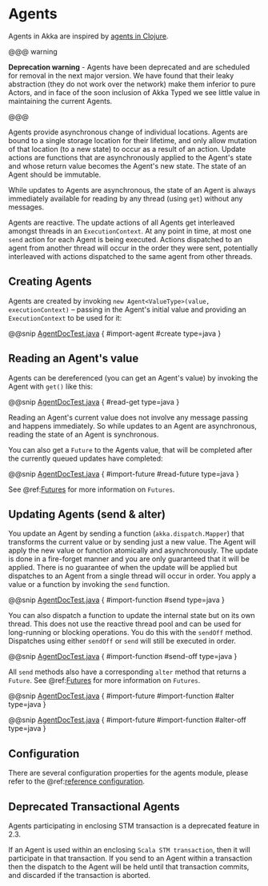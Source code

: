 # Agents

Agents in Akka are inspired by [agents in Clojure](http://clojure.org/agents).

@@@ warning

**Deprecation warning** - Agents have been deprecated and are scheduled for removal
in the next major version. We have found that their leaky abstraction (they do not
work over the network) make them inferior to pure Actors, and in face of the soon
inclusion of Akka Typed we see little value in maintaining the current Agents.

@@@

Agents provide asynchronous change of individual locations. Agents are bound to
a single storage location for their lifetime, and only allow mutation of that
location (to a new state) to occur as a result of an action. Update actions are
functions that are asynchronously applied to the Agent's state and whose return
value becomes the Agent's new state. The state of an Agent should be immutable.

While updates to Agents are asynchronous, the state of an Agent is always
immediately available for reading by any thread (using `get`) without any messages.

Agents are reactive. The update actions of all Agents get interleaved amongst
threads in an `ExecutionContext`. At any point in time, at most one `send` action for
each Agent is being executed. Actions dispatched to an agent from another thread
will occur in the order they were sent, potentially interleaved with actions
dispatched to the same agent from other threads.

## Creating Agents

Agents are created by invoking `new Agent<ValueType>(value, executionContext)` – passing in the Agent's initial
value and providing an `ExecutionContext` to be used for it:

@@snip [AgentDocTest.java]($code$/java/jdocs/agent/AgentDocTest.java) { #import-agent #create type=java }

## Reading an Agent's value

Agents can be dereferenced (you can get an Agent's value) by invoking the Agent
with `get()` like this:

@@snip [AgentDocTest.java]($code$/java/jdocs/agent/AgentDocTest.java) { #read-get type=java }

Reading an Agent's current value does not involve any message passing and
happens immediately. So while updates to an Agent are asynchronous, reading the
state of an Agent is synchronous.

You can also get a `Future` to the Agents value, that will be completed after the
currently queued updates have completed:

@@snip [AgentDocTest.java]($code$/java/jdocs/agent/AgentDocTest.java) { #import-future #read-future type=java }

See @ref:[Futures](futures.md) for more information on `Futures`.

## Updating Agents (send & alter)

You update an Agent by sending a function (`akka.dispatch.Mapper`) that transforms the current value or
by sending just a new value. The Agent will apply the new value or function
atomically and asynchronously. The update is done in a fire-forget manner and
you are only guaranteed that it will be applied. There is no guarantee of when
the update will be applied but dispatches to an Agent from a single thread will
occur in order. You apply a value or a function by invoking the `send`
function.

@@snip [AgentDocTest.java]($code$/java/jdocs/agent/AgentDocTest.java) { #import-function #send type=java }

You can also dispatch a function to update the internal state but on its own
thread. This does not use the reactive thread pool and can be used for
long-running or blocking operations. You do this with the `sendOff`
method. Dispatches using either `sendOff` or `send` will still be executed
in order.

@@snip [AgentDocTest.java]($code$/java/jdocs/agent/AgentDocTest.java) { #import-function #send-off type=java }

All `send` methods also have a corresponding `alter` method that returns a `Future`.
See @ref:[Futures](futures.md) for more information on `Futures`.

@@snip [AgentDocTest.java]($code$/java/jdocs/agent/AgentDocTest.java) { #import-future #import-function #alter type=java }

@@snip [AgentDocTest.java]($code$/java/jdocs/agent/AgentDocTest.java) { #import-future #import-function #alter-off type=java }

## Configuration

There are several configuration properties for the agents module, please refer
to the @ref:[reference configuration](general/configuration.md#config-akka-agent).

## Deprecated Transactional Agents

Agents participating in enclosing STM transaction is a deprecated feature in 2.3.

If an Agent is used within an enclosing `Scala STM transaction`, then it will participate in
that transaction. If you send to an Agent within a transaction then the dispatch
to the Agent will be held until that transaction commits, and discarded if the
transaction is aborted.